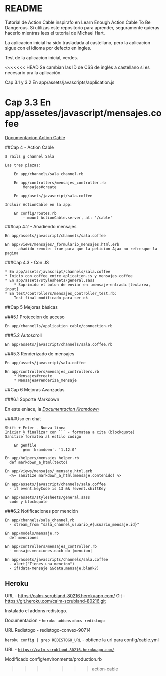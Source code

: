 # README

Tutorial de Action Cable inspirafo en Learn Enough Action Cable To Be Dangerous. Si utilizas este repositorio para aprender, seguramente quieras hacerlo mientras lees el tutorial de Michael Hart.

La aplicacion inicial ha sido trasladada al castellano, pero la aplicacion sigue con el idioma por defecto en ingles.

Test de la aplicacion inicial, verdes.

<<<<<<< HEAD
Se cambian las ID de CSS de inglés a castellano si es necesario pra la aplicación.

Cap 3.1 y 3.2 
	En app/assets/javascripts/application.js

Cap 3.3
	En app/assetes/javascript/mensajes.cofee
=======
[Documentacion Action Cable](http://edgeguides.rubyonrails.org/action_cable_overview.html)

##Cap 4 - Action Cable
	
	$ rails g channel Sala

	Las tres piezas:

		En app/channels/sala_channel.rb

		En app/controllers/mensajes_controller.rb
			Mensajes#create

		En app/asets/javascript/sala.coffee

	Incluir ActionCable en la app:

		En config/routes.rb
			- mount ActionCable.server, at: '/cable'

###cap 4.2 - Añadiendo mensajes

	En app/assets/javascript/channels/sala.coffee

	En app/views/mensajes/_formulario_mensajes.html.erb
		- añadido remote: true para que la peticion Ajax no refresque la pagina

###Cap 4.3 - Con JS

	* En app/assets/javascript/channels/sala.coffee
	* Inicio con coffee entre aplication.js y mensajes.coffee
	* En app/assets/stylesheets/general.sass
		* Suprimido el boton de enviar en .mensaje-entrada.[textarea, input]
	* En test/controllers/mensajes_controller_test.rb:
		Test final modificado para ser ok

##Cap 5 Mejoras básicas

###5.1 Proteccion de acceso

	En app/channeĺls/application_cable/connection.rb

###5.2 Autoscroll

	En app/assets/javascript/channels/sala.coffee.rb

###5.3 Renderizado de mensajes

	En app/assets/javascript/sala.coffee

	En app/controllers/mensajes_controllers.rb
		* Mensajes#create
		* Mensajes#renderiza_mensaje

##Cap 6 Mejoras Avanzadas

###6.1 Soporte Markdown

En este enlace, la [*Documentacion Kramdown*](https://kramdown.gettalong.org/documentation.html)

####Uso en chat

	Shift + Enter - Nueva linea
	Iniciar ỳ finalizar con ``` - formatea a cita (blockquote)
	Sanitize formatea al estilo código

		En gemfile
			gem 'kramdown', '1.12.0'

    En app/helpers/mensajes_helper.rb
      def markdown_a_html(texto)

    En app/views/mensajes/_mensaje.html.erb
      <%= sanitize markdown_a_html(mensaje.contenido) %>

    En app/assets/javascript/channels/sala.coffee
      - if event.keyCode is 13 && !event.shiftKey

    En app/assets/stylesheets/general.sass
      code y blockquote

 ###6.2 Notificaciones por mención

    En app/channels/sala_channel.rb
      - stream_from "sala_channel_usuario_#{usuario_mensaje.id}"

    En app/models/mensaje.rb
      def menciones

    En app/controllers/mensajes_controller.rb
      - mensaje.menciones.each do |mencion|

    En app/assets/javascripts/channels/sala.coffee
      - alert("Tienes una mencion")
      - if(data-mensaje &&data.mensaje.blank?)

## Heroku

URL - https://calm-scrubland-80216.herokuapp.com/
Git - https://git.heroku.com/calm-scrubland-80216.git

Instalado el addons redistogo.

Documentacion - <code>heroku addons:docs redistogo</code>

URL Redistogo - redistogo-convex-90714 

<code>heroku config | grep REDISTOGO_URL</code> - obtiene la url para config/cable.yml

URL - <code>https://calm-scrubland-80216.herokuapp.com/</code>

Modificado config/environments/production.rb
>>>>>>> action-cable
